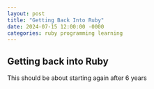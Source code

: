 ```yaml
---
layout: post
title: "Getting Back Into Ruby"
date: 2024-07-15 12:00:00 -0000
categories: ruby programming learning 
---
```

## Getting back into Ruby  
This should be about starting again after 6 years